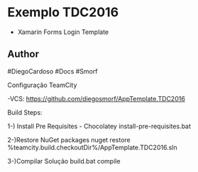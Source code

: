 Exemplo TDC2016 
==================

- Xamarin Forms Login Template

Author
------

#DiegoCardoso #Docs #Smorf


Configuração TeamCity

-VCS:
https://github.com/diegosmorf/AppTemplate.TDC2016

Build Steps:

1-) Install Pre Requisites - Chocolatey 
install-pre-requisites.bat

2-)Restore NuGet packages
nuget restore %teamcity.build.checkoutDir%/AppTemplate.TDC2016.sln

3-)Compilar Solução
build.bat compile